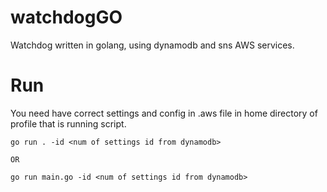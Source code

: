 # watchdogGO
Watchdog written in golang, using dynamodb and sns AWS services.

# Run 
You need have correct settings and config in .aws file in home directory of profile that is running script. 

``` 
go run . -id <num of settings id from dynamodb>

OR

go run main.go -id <num of settings id from dynamodb>
```
